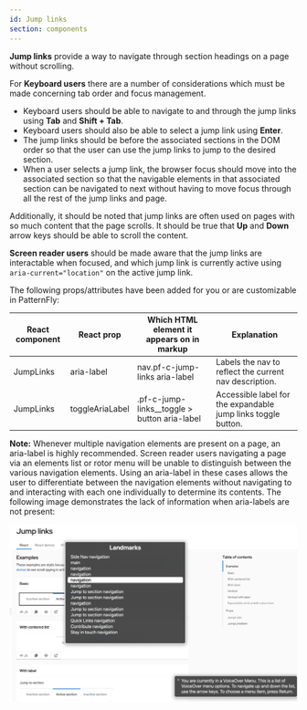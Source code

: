 ```yaml
---
id: Jump links
section: components
---
```


**Jump links** provide a way to navigate through section headings on a page without scrolling.

For **Keyboard users** there are a number of considerations which must be made concerning tab order and focus management.
- Keyboard users should be able to navigate to and through the jump links using **Tab** and **Shift + Tab**. 
- Keyboard users should also be able to select a jump link using **Enter**.
- The jump links should be before the associated sections in the DOM order so that the user can use the jump links to jump to the desired section. 
- When a user selects a jump link, the browser focus should move into the associated section so that the navigable elements in that associated section
can be navigated to next without having to move focus through all the rest of the jump links and page.

Additionally, it should be noted that jump links are often used on pages with so much content that the page scrolls. It should be true that
**Up** and **Down** arrow keys should be able to scroll the content.

**Screen reader users** should be made aware that the jump links are interactable when focused, and which jump link is currently active using 
`aria-current="location"` on the active jump link. 

The following props/attributes have been added for you or are customizable in PatternFly:

| React component | React prop      | Which HTML element it appears on in markup   | Explanation                                                   | 
|-----------------|-----------------|----------------------------------------------|---------------------------------------------------------------|
| JumpLinks       | aria-label      | nav.pf-c-jump-links aria-label               | Labels the nav to reflect the current nav description.        |
| JumpLinks       | toggleAriaLabel | .pf-c-jump-links__toggle > button aria-label | Accessible label for the expandable jump links toggle button. |

**Note:** Whenever multiple navigation elements are present on a page, an aria-label is highly recommended. Screen reader users
navigating a page via an elements list or rotor menu will be unable to distinguish between the various navigation elements. Using an aria-label
in these cases allows the user to differentiate between the navigation elements without navigating to and interacting with each one individually
to determine its contents. The following image demonstrates the lack of information when aria-labels are not present:

<img src="./rotor-menu.png" alt="An example of a rotor menu interface which demonstrates that each navigation element is 
indistinguishable from the others without aria-labels." />